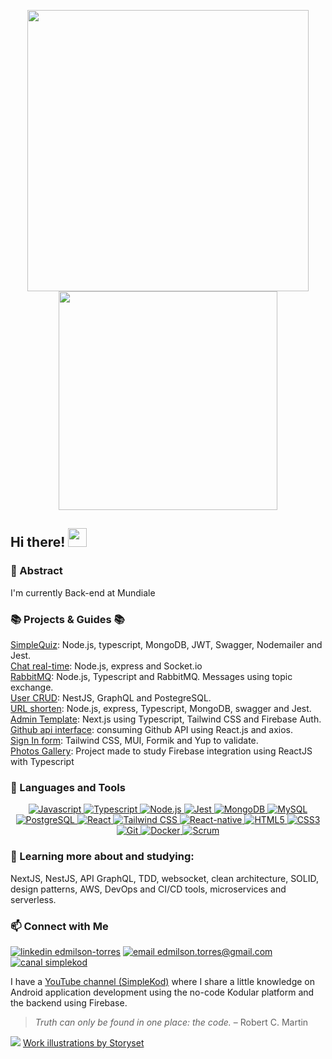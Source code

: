 <p align="center"><a href="#">
    <img align="center" width="450" src="https://user-images.githubusercontent.com/64763336/199843578-33d3805c-f9a5-47e0-95e9-6eba10add45c.svg" />
  </a>
  <span><a href="#">
<img align="center" width="350" src="https://user-images.githubusercontent.com/64763336/199843667-2f27a6f4-72b2-470c-9473-79946475b70f.png" />
  </a>
</p>
    
## Hi there! <img src="https://raw.githubusercontent.com/iampavangandhi/iampavangandhi/master/gifs/Hi.gif" width="30px"></h2>
### 🪪 Abstract
I'm currently Back-end at Mundiale

### 📚 Projects & Guides 📚

<a href="https://github.com/edmilson-torres/simplequiz-api">SimpleQuiz</a>: Node.js, typescript, MongoDB, JWT, Swagger, Nodemailer and Jest.  
<a href="https://github.com/edmilson-torres/nodejs-socketio">Chat real-time</a>: Node.js, express and Socket.io  
<a href="https://github.com/edmilson-torres/nodejs-rabbitmq">RabbitMQ</a>: Node.js, Typescript and RabbitMQ. Messages using topic exchange.  
<a href="https://github.com/edmilson-torres/nestjs-graphql-postgres">User CRUD</a>: NestJS, GraphQL and PostegreSQL.  
<a href="https://github.com/edmilson-torres/url-shortener-dio">URL shorten</a>: Node.js, express, Typescript, MongoDB, swagger and Jest.  
<a href="https://github.com/edmilson-torres/admin-template">Admin Template</a>: Next.js using Typescript, Tailwind CSS and Firebase Auth.  
<a href="https://github.com/edmilson-torres/github-api-interface">Github api interface</a>: consuming Github API using React.js and axios.  
<a href="https://github.com/edmilson-torres/react-form-mui-tailwind">Sign In form</a>: Tailwind CSS, MUI, Formik and Yup to validate.  
<a href="https://github.com/edmilson-torres/gallery-react-firebase">Photos Gallery</a>: Project made to study Firebase integration using ReactJS with Typescript  

### 🌱 Languages and Tools
<p style="text-align:center"><a href="#">
<img alt="Javascript" src="https://img.shields.io/badge/javascript-%230d1117.svg?style=for-the-badge&logo=javascript"/>
<img alt="Typescript" src="https://img.shields.io/badge/typescript-%230d1117.svg?style=for-the-badge&logo=typescript"/>
    
<img alt="Node.js" src="https://img.shields.io/badge/node_js-%230d1117?style=for-the-badge&logo=nodedotjs"/>
<img alt="Jest" src="https://img.shields.io/badge/jest-%230d1117?style=for-the-badge&logo=jest"/>

<img alt="MongoDB" src="https://img.shields.io/badge/mongodb-%230d1117?style=for-the-badge&logo=mongodb"/>
<img alt="MySQL" src="https://img.shields.io/badge/MySQL-%230d1117?style=for-the-badge&logo=mysql"/>
<img alt="PostgreSQL" src="https://img.shields.io/badge/PostgreSQL-%230d1117?style=for-the-badge&logo=postgresql"/>

<img alt="React" src="https://img.shields.io/badge/react-%230d1117.svg?style=for-the-badge&logo=react"/>
<img alt="Tailwind CSS" src="https://img.shields.io/badge/tailwindcss-%230d1117?style=for-the-badge&logo=tailwindcss"/>
<img alt="React-native" src="https://img.shields.io/badge/react_native-%230d1117.svg?style=for-the-badge&logo=react"/>
<img alt="HTML5" src= "https://img.shields.io/badge/html5-%230d1117.svg?style=for-the-badge&logo=html5">
<img alt="CSS3" src= "https://img.shields.io/badge/css3-%230d1117.svg?style=for-the-badge&logo=css3&logoColor=1572B6">
 
<img alt="Git" src="https://img.shields.io/badge/git-%230d1117?style=for-the-badge&logo=git"/>
<img alt="Docker" src="https://img.shields.io/badge/Docker-%230d1117?style=for-the-badge&logo=Docker"/>
<img alt="Scrum" src="https://img.shields.io/badge/scrum-%230d1117?style=for-the-badge&logo=Scrum%20Alliance"/>
</a>
</p>
  
### 📝 Learning more about and studying: 
NextJS, NestJS, API GraphQL, TDD, websocket, clean architecture, SOLID, design patterns, AWS, DevOps and CI/CD tools, microservices and serverless.
  
### 📫 Connect with Me 
<a href="https://www.linkedin.com/in/edmilson-torres"><img alt="linkedin edmilson-torres" src="https://img.shields.io/badge/-Edmilson Torres-0077B5?style=flat-square&logo=Linkedin&logoColor=white"/></a>
<a href="mailto:edmilson.torres@gmail.com"><img alt="email edmilson.torres@gmail.com" src="https://img.shields.io/badge/-edmilson.torres@gmail.com-D14836?style=flat-square&logo=Gmail&logoColor=white"/></a>
<a href="https://www.youtube.com/c/simplekod"><img alt="canal simplekod" src="https://img.shields.io/badge/-SimpleKod-D62422?style=flat-square&labelColor=D62422&logo=youtube&logoColor=white"/></a>

I have a [YouTube channel (SimpleKod)](https://www.youtube.com/c/simplekod) where I share a little knowledge on Android application development using the no-code Kodular platform and the backend using Firebase.

> _Truth can only be found in one place: the code._ – Robert C. Martin
<img src= "https://komarev.com/ghpvc/?username=edmilson-torres&label=Profile%20views&color=0e75b6&style=flat%22%20alt=%22edmilson-torres">
<a href="https://storyset.com/work">Work illustrations by Storyset</a>
